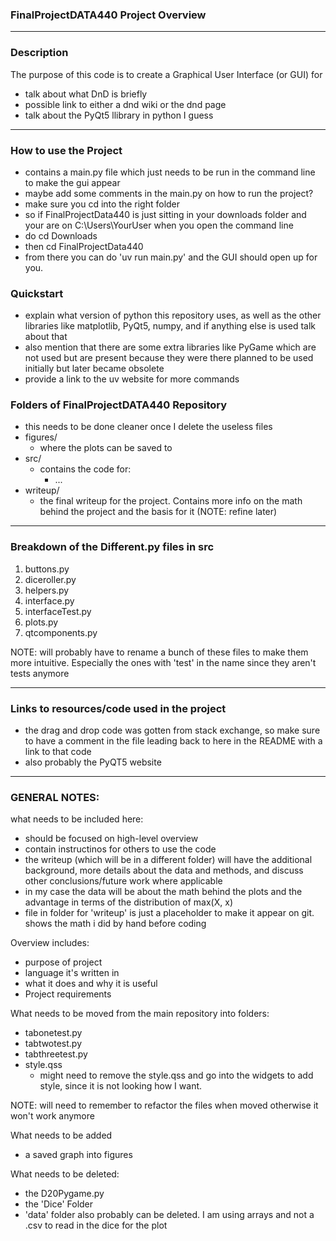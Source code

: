 ### FinalProjectDATA440 Project Overview
---

### Description
The purpose of this code is to create a Graphical User Interface (or GUI) for 

- talk about what DnD is briefly
- possible link to either a dnd wiki or the dnd page
- talk about the PyQt5 llibrary in python I guess

---

### How to use the Project
- contains a main.py file which just needs to be run in the command line to make the gui appear
- maybe add some comments in the main.py on how to run the project?
- make sure you cd into the right folder 
- so if FinalProjectData440 is just sitting in your downloads folder and your are on C:\Users\YourUser when you open the command line
- do cd Downloads
- then cd FinalProjectData440
- from there you can do 'uv run main.py' and the GUI should open up for you.

### Quickstart
- explain what version of python this repository uses, as well as the other libraries like matplotlib, PyQt5, numpy, and if anything else is used talk about that
- also mention that there are some extra libraries like PyGame which are not used but are present because they were there planned to be used initially but later became obsolete
- provide a link to the uv website for more commands

### Folders of FinalProjectDATA440 Repository
- this needs to be done cleaner once I delete the useless files
- figures/
    - where the plots can be saved to
- src/
    - contains the code for:
        - ...
- writeup/
    - the final writeup for the project. Contains more info on the math behind the project and the basis for it (NOTE: refine later)

---

### Breakdown of the Different.py files in src
1. buttons.py
2. diceroller.py
3. helpers.py
4. interface.py
5. interfaceTest.py
6. plots.py
7. qtcomponents.py

NOTE: will probably have to rename a bunch of these files to make them more intuitive. Especially the ones with 'test' in the name since they aren't tests anymore

---

### Links to resources/code used in the project
- the drag and drop code was gotten from stack exchange, so make sure to have a comment in the file leading back to here in the README with a link to that code
- also probably the PyQT5 website 

---
### GENERAL NOTES:

what needs to be included here:
- should be focused on high-level overview 
- contain instructinos for others to use the code
- the writeup (which will be in a different folder) will have the additional background, more details about the data and methods, and discuss other conclusions/future work where applicable
- in my case the data will be about the math behind the plots and the advantage in terms of the distribution of max(X, x)
- file in folder for 'writeup' is just a placeholder to make it appear on git. shows the math i did by hand before coding

Overview includes:
- purpose of project
- language it's written in
- what it does and why it is useful
- Project requirements


What needs to be moved from the main repository into folders:
- tabonetest.py
- tabtwotest.py
- tabthreetest.py
- style.qss
    - might need to remove the style.qss and go into the widgets to add style, since it is not looking how I want.

NOTE: will need to remember to refactor the files when moved otherwise it won't work anymore

What needs to be added
- a saved graph into figures

What needs to be deleted:
- the D20Pygame.py
- the 'Dice' Folder
- 'data' folder also probably can be deleted. I am using arrays and not a .csv to read in the dice for the plot